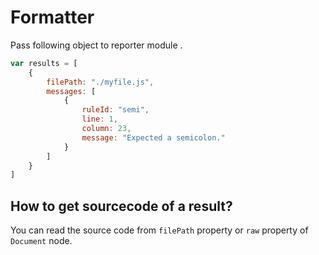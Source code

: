 # Formatter

Pass following object to reporter module .

```js
var results = [
    {
        filePath: "./myfile.js",
        messages: [
            {
                ruleId: "semi",
                line: 1,
                column: 23,
                message: "Expected a semicolon."
            }
        ]
    }
]

```

## How to get sourcecode of a result?

You can read the source code from `filePath` property or `raw` property of `Document` node.